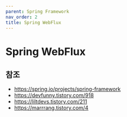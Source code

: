 ```yaml
---
parent: Spring Framework
nav_order: 2
title: Spring WebFlux
---
```


# Spring WebFlux



## 참조
- https://spring.io/projects/spring-framework
- https://devfunny.tistory.com/918
- https://liltdevs.tistory.com/211
- https://marrrang.tistory.com/4
